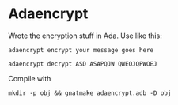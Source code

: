 Adaencrypt
==========
Wrote the encryption stuff in Ada. Use like this:

    adaencrypt encrypt your message goes here

    adaencrypt decrypt ASD ASAPQJW QWEOJQPWOEJ

Compile with

    mkdir -p obj && gnatmake adaencrypt.adb -D obj

